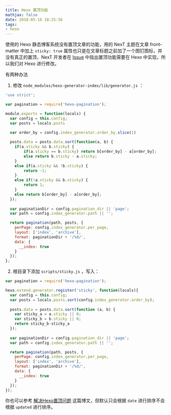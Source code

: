 ```yaml
---
title: Hexo 置顶功能
mathjax: false
date: 2018-05-16 18:25:56
tags:
- hexo
---
```


使用的 Hexo 静态博客系统没有置顶文章的功能，用的 NexT 主题在文章 front-matter 中加上 `sticky: true` 属性也只是在文章标题之前加了一个图钉图标，并没有真正的置顶，NexT 开发者在 [Issue](https://github.com/iissnan/hexo-theme-next/issues/415#issuecomment-190665237) 中指出置顶功能需要在 Hexo 中实现，所以我们对 Hexo 进行修改。

<!--more-->

有两种办法

1. 修改 `node_modules/hexo-generator-index/lib/generator.js` ：

```javascript
'use strict';

var pagination = require('hexo-pagination');

module.exports = function(locals) {
  var config = this.config;
  var posts = locals.posts
  
  var order_by = config.index_generator.order_by.slice(1)

  posts.data = posts.data.sort(function(a, b) {
	if(a.sticky && b.sticky) {
		if(a.sticky == b.sticky) return b[order_by] - a[order_by];
		else return b.sticky - a.sticky;
	}
	else if(a.sticky && !b.sticky) {
		return -1;
	}
	else if(!a.sticky && b.sticky) {
		return 1;
	}
	else return b[order_by] - a[order_by];
  });
  
  var paginationDir = config.pagination_dir || 'page';
  var path = config.index_generator.path || '';

  return pagination(path, posts, {
    perPage: config.index_generator.per_page,
    layout: ['index', 'archive'],
    format: paginationDir + '/%d/',
    data: {
      __index: true
    }
  });
};
```

2. 根目录下添加 `scripts/sticky.js` ，写入：

```javascript
var pagination = require('hexo-pagination');

hexo.extend.generator.register('sticky', function(locals){
  var config = this.config;
  var posts = locals.posts.sort(config.index_generator.order_by);
  
  posts.data = posts.data.sort(function (a, b) {
	var sticky_a = a.sticky || 0;
	var sticky_b = b.sticky || 0;
	return sticky_b-sticky_a
  });
  
  var paginationDir = config.pagination_dir || 'page';
  var path = config.index_generator.path || '';

  return pagination(path, posts, {
    perPage: config.index_generator.per_page,
    layout: ['index', 'archive'],
    format: paginationDir + '/%d/',
    data: {
      __index: true
    }
  });
});
```

你也可以参考 [解决Hexo置顶问题](http://www.netcan666.com/2015/11/22/%E8%A7%A3%E5%86%B3Hexo%E7%BD%AE%E9%A1%B6%E9%97%AE%E9%A2%98/) 这篇博文，但默认只会根据 `date` 进行排序不会根据 `updated` 进行排序。